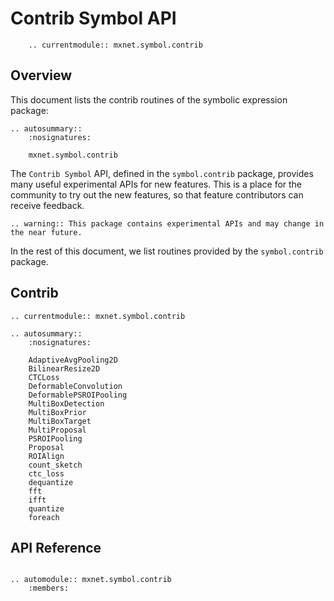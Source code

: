 # Contrib Symbol API

```eval_rst
    .. currentmodule:: mxnet.symbol.contrib
```

## Overview

This document lists the contrib routines of the symbolic expression package:

```eval_rst
.. autosummary::
    :nosignatures:

    mxnet.symbol.contrib
```

The `Contrib Symbol` API, defined in the `symbol.contrib` package, provides
many useful experimental APIs for new features.
This is a place for the community to try out the new features,
so that feature contributors can receive feedback.

```eval_rst
.. warning:: This package contains experimental APIs and may change in the near future.
```

In the rest of this document, we list routines provided by the `symbol.contrib` package.

## Contrib

```eval_rst
.. currentmodule:: mxnet.symbol.contrib

.. autosummary::
    :nosignatures:

    AdaptiveAvgPooling2D
    BilinearResize2D
    CTCLoss
    DeformableConvolution
    DeformablePSROIPooling
    MultiBoxDetection
    MultiBoxPrior
    MultiBoxTarget
    MultiProposal
    PSROIPooling
    Proposal
    ROIAlign
    count_sketch
    ctc_loss
    dequantize
    fft
    ifft
    quantize
    foreach
```

## API Reference

<script type="text/javascript" src='../../../_static/js/auto_module_index.js'></script>

```eval_rst

.. automodule:: mxnet.symbol.contrib
    :members:

```

<script>auto_index("api-reference");</script>

